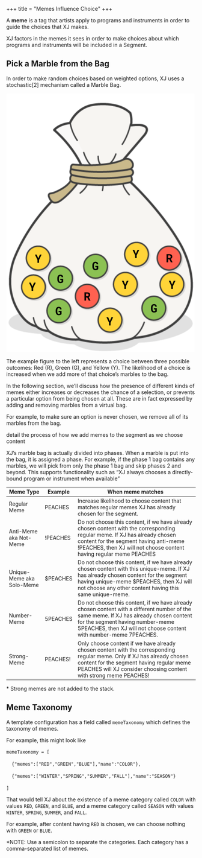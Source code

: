 +++
title = "Memes Influence Choice"
+++


A **meme** is a tag that artists apply to programs and instruments in order to guide the choices that XJ makes.

XJ factors in the memes it sees in order to make choices about which programs and instruments will be included in a Segment.



## Pick a Marble from the Bag

In order to make random choices based on weighted options,
XJ uses a stochastic[2] mechanism called a Marble Bag.

![Pick a Marble from the Bag](pick-a-marble-from-the-bag.png)


The example figure to the left represents a choice between three possible outcomes: Red (R), Green (G), and Yellow (Y). The likelihood of a choice is increased when we add more of that choice’s marbles to the bag.


In the following section, we’ll discuss how the presence of different kinds of memes either increases or decreases the chance of a selection, or prevents a particular option from being chosen at all. These are in fact expressed by adding and removing marbles from a virtual bag.


For example, to make sure an option is never chosen,
we remove all of its marbles from the bag.


detail the process of how we add memes to the segment as we choose content

XJ’s marble bag is actually divided into phases. When a marble is put into the bag, it is assigned a phase.  For example, if the phase 1 bag contains any marbles, we will pick from only the phase 1 bag and skip phases 2 and beyond. This supports functionality such as “XJ always chooses a directly-bound program or instrument when available”  

| Meme Type | Example | When meme matches |
|-----------|---------|-------------------|
|Regular Meme|PEACHES|Increase likelihood to choose content that matches regular memes XJ has already chosen for the segment.|
|Anti-Meme aka Not-Meme|!PEACHES|Do not choose this content, if we have already chosen content with the corresponding regular meme.  If XJ has already chosen content for the segment having anti-meme !PEACHES, then XJ will not choose content having regular meme PEACHES|
Unique-Meme aka Solo-Meme|$PEACHES|Do not choose this content, if we have already chosen content with this unique-meme. If XJ has already chosen content for the segment having unique-meme $PEACHES, then XJ will not choose any other content having this same unique-meme.|
|Number-Meme|5PEACHES|Do not choose this content, if we have already chosen content with a different number of the same meme. If XJ has already chosen content for the segment having number-meme 5PEACHES, then XJ will not choose content with number-meme 7PEACHES.|
|Strong-Meme|PEACHES!|Only choose content if we have already chosen content with the corresponding regular meme.   Only if XJ has already chosen content for the segment having regular meme PEACHES will XJ consider choosing content with strong meme PEACHES!|

\* Strong memes are not added to the stack.

## Meme Taxonomy

A template configuration has a field called ```memeTaxonomy``` which defines the taxonomy of memes.

For example, this might look like


```
memeTaxonomy = [

  {"memes":["RED","GREEN","BLUE"],"name":"COLOR"},

  {"memes":["WINTER","SPRING","SUMMER","FALL"],"name":"SEASON"}

]
```

That would tell XJ about the existence of a meme category called ```COLOR``` with values ```RED```, ```GREEN```, and ```BLUE```, and a meme category called ```SEASON``` with values ```WINTER```,  ```SPRING```, ```SUMMER```, and ```FALL```.

For example, after content having ```RED``` is chosen, we can choose nothing with ```GREEN``` or ```BLUE```.

*NOTE: Use a semicolon to separate the categories. Each category has a comma-separated list of memes.